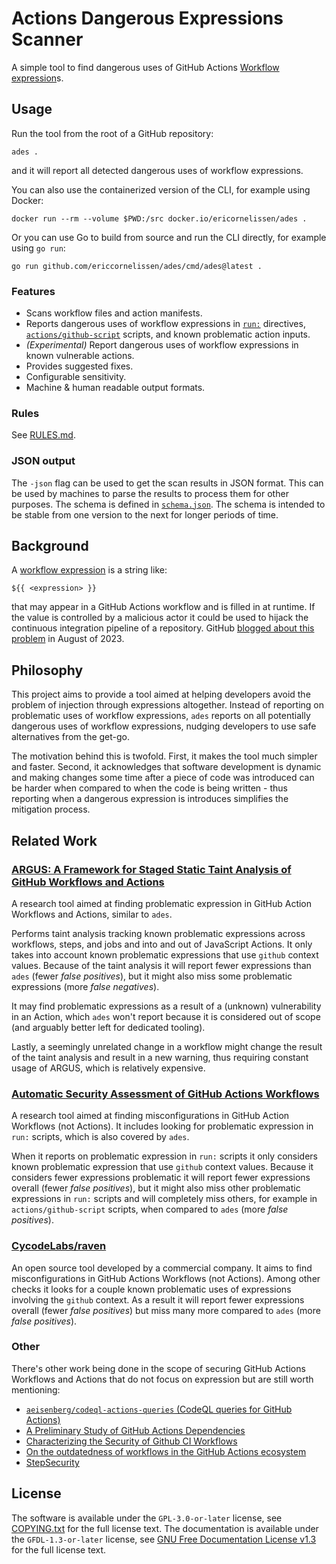 <!-- SPDX-License-Identifier: GFDL-1.3-or-later -->

# Actions Dangerous Expressions Scanner

A simple tool to find dangerous uses of GitHub Actions [Workflow expression]s.

## Usage

Run the tool from the root of a GitHub repository:

```shell
ades .
```

and it will report all detected dangerous uses of workflow expressions.

You can also use the containerized version of the CLI, for example using Docker:

```shell
docker run --rm --volume $PWD:/src docker.io/ericornelissen/ades .
```

Or you can use Go to build from source and run the CLI directly, for example using `go run`:

```shell
go run github.com/ericcornelissen/ades/cmd/ades@latest .
```

### Features

- Scans workflow files and action manifests.
- Reports dangerous uses of workflow expressions in [`run:`] directives, [`actions/github-script`]
  scripts, and known problematic action inputs.
- _(Experimental)_ Report dangerous uses of workflow expressions in known vulnerable actions.
- Provides suggested fixes.
- Configurable sensitivity.
- Machine & human readable output formats.

### Rules

See [RULES.md].

### JSON output

The `-json` flag can be used to get the scan results in JSON format. This can be used by machines to
parse the results to process them for other purposes. The schema is defined in [`schema.json`]. The
schema is intended to be stable from one version to the next for longer periods of time.

## Background

A [workflow expression] is a string like:

```text
${{ <expression> }}
```

that may appear in a GitHub Actions workflow and is filled in at runtime. If the value is controlled
by a malicious actor it could be used to hijack the continuous integration pipeline of a repository.
GitHub [blogged about this problem] in August of 2023.

## Philosophy

This project aims to provide a tool aimed at helping developers avoid the problem of injection
through expressions altogether. Instead of reporting on problematic uses of workflow expressions,
`ades` reports on all potentially dangerous uses of workflow expressions, nudging developers to use
safe alternatives from the get-go.

The motivation behind this is twofold. First, it makes the tool much simpler and faster. Second, it
acknowledges that software development is dynamic and making changes some time after a piece of code
was introduced can be harder when compared to when the code is being written - thus reporting when a
dangerous expression is introduces simplifies the mitigation process.

## Related Work

### [ARGUS: A Framework for Staged Static Taint Analysis of GitHub Workflows and Actions]

A research tool aimed at finding problematic expression in GitHub Action Workflows and Actions,
similar to `ades`.

Performs taint analysis tracking known problematic expressions across workflows, steps, and jobs and
into and out of JavaScript Actions. It only takes into account known problematic expressions that
use `github` context values. Because of the taint analysis it will report fewer expressions than
`ades` (fewer _false positives_), but it might also miss some problematic expressions (more _false
negatives_).

It may find problematic expressions as a result of a (unknown) vulnerability in an Action, which
`ades` won't report because it is considered out of scope (and arguably better left for dedicated
tooling).

Lastly, a seemingly unrelated change in a workflow might change the result of the taint analysis and
result in a new warning, thus requiring constant usage of ARGUS, which is relatively expensive.

### [Automatic Security Assessment of GitHub Actions Workflows]

A research tool aimed at finding misconfigurations in GitHub Action Workflows (not Actions). It
includes looking for problematic expression in `run:` scripts, which is also covered by `ades`.

When it reports on problematic expression in `run:` scripts it only considers known problematic
expression that use `github` context values. Because it considers fewer expressions problematic it
will report fewer expressions overall (fewer _false positives_), but it might also miss other
problematic expressions in `run:` scripts and will completely miss others, for example in
`actions/github-script` scripts, when compared to `ades` (more _false positives_).

### [CycodeLabs/raven]

An open source tool developed by a commercial company. It aims to find misconfigurations in GitHub
Actions Workflows (not Actions). Among other checks it looks for a couple known problematic uses of
expressions involving the `github` context. As a result it will report fewer expressions overall
(fewer _false positives_) but miss many more compared to `ades` (more _false positives_).

### Other

There's other work being done in the scope of securing GitHub Actions Workflows and Actions that do
not focus on expression but are still worth mentioning:

- [`aeisenberg/codeql-actions-queries` (CodeQL queries for GitHub Actions)]
- [A Preliminary Study of GitHub Actions Dependencies]
- [Characterizing the Security of Github CI Workflows]
- [On the outdatedness of workflows in the GitHub Actions ecosystem]
- [StepSecurity]

## License

The software is available under the `GPL-3.0-or-later` license, see [COPYING.txt] for the full
license text. The documentation is available under the `GFDL-1.3-or-later` license, see [GNU Free
Documentation License v1.3] for the full license text.

[`actions/github-script`]: https://github.com/actions/github-script
[`aeisenberg/codeql-actions-queries` (codeql queries for github actions)]: https://github.com/aeisenberg/codeql-actions-queries
[`run:`]: https://docs.github.com/en/actions/using-workflows/workflow-syntax-for-github-actions#jobsjob_idstepsrun
[`schema.json`]: ./schema.json
[a preliminary study of github actions dependencies]: https://ceur-ws.org/Vol-3483/paper7.pdf
[argus: a framework for staged static taint analysis of github workflows and actions]: https://www.usenix.org/conference/usenixsecurity23/presentation/muralee
[automatic security assessment of github actions workflows]: https://dl.acm.org/doi/abs/10.1145/3560835.3564554
[blogged about this problem]: https://github.blog/2023-08-09-four-tips-to-keep-your-github-actions-workflows-secure/#1-dont-use-syntax-in-the-run-section-to-avoid-unexpected-substitution-behavior
[characterizing the security of github ci workflows]: https://www.usenix.org/conference/usenixsecurity22/presentation/koishybayev
[copying.txt]: ./COPYING.txt
[cycodelabs/raven]: https://github.com/CycodeLabs/raven
[gnu free documentation license v1.3]: https://www.gnu.org/licenses/fdl-1.3.en.html
[on the outdatedness of workflows in the github actions ecosystem]: https://www.sciencedirect.com/science/article/pii/S0164121223002224
[rules.md]: ./RULES.md
[stepsecurity]: https://www.stepsecurity.io/
[workflow expression]: https://docs.github.com/en/actions/learn-github-actions/expressions
